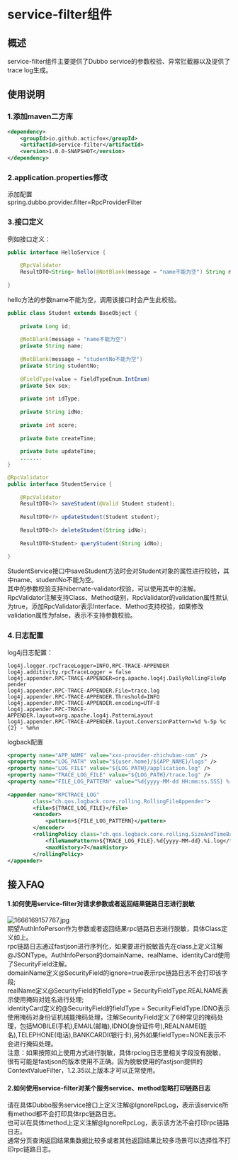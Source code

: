 # **service-filter组件**
<a name="b9a0L"></a>
## **概述**
service-filter组件主要提供了Dubbo service的参数校验、异常拦截器以及提供了trace log生成。
<a name="ijS7B"></a>
## **使用说明**
<a name="IoGYq"></a>
### **1.添加maven二方库**
```xml
<dependency>
    <groupId>io.github.acticfox</groupId>
    <artifactId>service-filter</artifactId>
    <version>1.0.0-SNAPSHOT</version>
</dependency>
```
<a name="cFW9o"></a>
### **2.application.properties修改**
添加配置<br />spring.dubbo.provider.filter=RpcProviderFilter
<a name="xyK7U"></a>
### 3.接口定义
例如接口定义：
```java
public interface HelloService {
 
    @RpcValidator
    ResultDTO<String> hello(@NotBlank(message = "name不能为空") String name);
 
}
```
hello方法的参数name不能为空，调用该接口时会产生此校验。
```java
public class Student extends BaseObject {
 
    private Long id;
 
    @NotBlank(message = "name不能为空")
    private String name;
 
    @NotBlank(message = "studentNo不能为空")
    private String studentNo;
 
    @FieldType(value = FieldTypeEnum.IntEnum)
    private Sex sex;
 
    private int idType;
 
    private String idNo;
 
    private int score;
 
    private Date createTime;
 
    private Date updateTime;
    ....... 
}

@RpcValidator
public interface StudentService {
 
    @RpcValidator
    ResultDTO<?> saveStudent(@Valid Student student);
 
    ResultDTO<?> updateStudent(Student student);
 
    ResultDTO<?> deleteStudent(String idNo);
 
    ResultDTO<Student> queryStudent(String idNo);
 
}
```

StudentService接口中saveStudent方法时会对Student对象的属性进行校验，其中name、studentNo不能为空。<br />其中的参数校验支持hibernate-validator校验，可以使用其中的注解。<br />RpcValidator注解支持Class、Method级别，RpcValidator的validation属性默认为true，添加RpcValidator表示Interface、Method支持校验，如果修改validation属性为false，表示不支持参数校验。
<a name="EVgU3"></a>
### **4.日志配置**
log4j日志配置：
```properties
log4j.logger.rpcTraceLogger=INFO,RPC-TRACE-APPENDER 
log4j.additivity.rpcTraceLogger = false
log4j.appender.RPC-TRACE-APPENDER=org.apache.log4j.DailyRollingFileAp pender
log4j.appender.RPC-TRACE-APPENDER.File=trace.log
log4j.appender.RPC-TRACE-APPENDER.Threshold=INFO
log4j.appender.RPC-TRACE-APPENDER.encoding=UTF-8
log4j.appender.RPC-TRACE-APPENDER.layout=org.apache.log4j.PatternLayout
log4j.appender.RPC-TRACE-APPENDER.layout.ConversionPattern=%d %-5p %c {2} - %m%n
```

logback配置
```xml
<property name="APP_NAME" value="xxx-provider-zhichubao-com" />
<property name="LOG_PATH" value="${user.home}/${APP_NAME}/logs" />
<property name="LOG_FILE" value="${LOG_PATH}/application.log" />
<property name="TRACE_LOG_FILE" value="${LOG_PATH}/trace.log" />
<property name="FILE_LOG_PATTERN" value="%d{yyyy-MM-dd HH:mm:ss.SSS} %-5p %c{2} - %m%n" />
         
<appender name="RPCTRACE_LOG"
        class="ch.qos.logback.core.rolling.RollingFileAppender">
        <file>${TRACE_LOG_FILE}</file>
        <encoder>
            <pattern>${FILE_LOG_PATTERN}</pattern>
        </encoder>
        <rollingPolicy class="ch.qos.logback.core.rolling.SizeAndTimeBasedRollingPolicy">
            <fileNamePattern>${TRACE_LOG_FILE}.%d{yyyy-MM-dd}.%i.log</fileNamePattern>
            <maxHistory>7</maxHistory>
        </rollingPolicy>
</appender>    
```

<a name="AyVBk"></a>
## **接入FAQ**
<a name="lbaDh"></a>
#### **1.如何使⽤service-filter对请求参数或者返回结果链路⽇志进⾏脱敏**
![1666169157767.jpg](https://cdn.nlark.com/yuque/0/2022/jpeg/2014122/1666169184522-734a0081-ef50-42e3-9627-a405c3826ff1.jpeg#clientId=u92d87807-52d3-4&crop=0&crop=0&crop=1&crop=1&from=ui&id=uf19d172e&margin=%5Bobject%20Object%5D&name=1666169157767.jpg&originHeight=1000&originWidth=882&originalType=binary&ratio=1&rotation=0&showTitle=false&size=81827&status=done&style=none&taskId=u6debbc2c-fd2b-4d35-9eb5-9e8785ba686&title=)<br />期望AuthInfoPerson作为参数或者返回结果rpc链路⽇志进⾏脱敏，具体Class定义如上。<br />rpc链路⽇志通过fastjson进⾏序列化，如果要进⾏脱敏⾸先在class上定义注解@JSONType。AuthInfoPerson的domainName、realName、identityCard使⽤了SecurityField注解。<br />domainName定义@SecurityField的ignore=true表示rpc链路⽇志不会打印该字段;<br />realName定义@SecurityField的fieldType = SecurityFieldType.REALNAME表示使⽤掩码对姓名进⾏处理;<br />identityCard定义的@SecurityField的fieldType = SecurityFieldType.IDNO表示使⽤掩码对身份证机械能掩码处理，注解SecurityField定义了6种常⻅的掩码处理，包括MOBILE(⼿机),EMAIL(邮箱),IDNO(身份证件号),REALNAME(姓名),TELEPHONE(电话),BANKCARDI(银⾏卡),另外如果fieldType=NONE表示不会进⾏掩码处理。<br />注意：如果按照如上使⽤⽅式进⾏脱敏，具体rpclog⽇志⾥相关字段没有脱敏，很有可能是fastjson的版本使⽤不正确。因为脱敏使⽤的fastjson提供的ContextValueFilter，1.2.35以上版本才可以正常使⽤。
<a name="CSAcm"></a>
#### **2.如何使⽤service-filter对某个服务service、method忽略打印链路⽇志**
请在具体Dubbo服务service接口上定义注解@IgnoreRpcLog，表示该service所有method都不会打印具体rpc链路⽇志。<br />也可以在具体method上定义注解@IgnoreRpcLog，表示该⽅法不会打印rpc链路⽇志。<br />通常分⻚查询返回结果集数据⽐较多或者其他返回结果⽐较多场景可以选择性不打印rpc链路⽇志。


